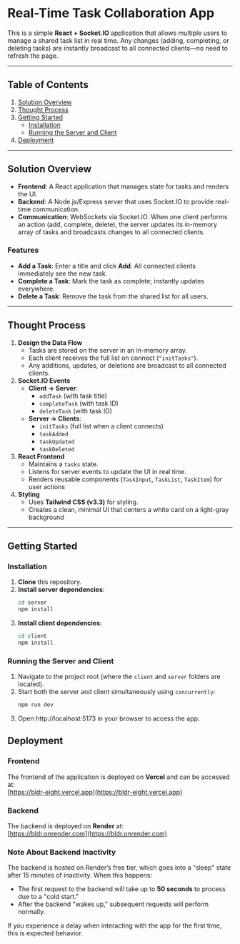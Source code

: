 # Real-Time Task Collaboration App

This is a simple **React + Socket.IO** application that allows multiple users to manage a shared task list in real time. Any changes (adding, completing, or deleting tasks) are instantly broadcast to all connected clients—no need to refresh the page.

---

## Table of Contents

1. [Solution Overview](#solution-overview)
2. [Thought Process](#thought-process)
3. [Getting Started](#getting-started)
   - [Installation](#installation)
   - [Running the Server and Client](#running-the-server-and-client)
4. [Deployment](#deployment)

---

## Solution Overview

- **Frontend**: A React application that manages state for tasks and renders the UI.
- **Backend**: A Node.js/Express server that uses Socket.IO to provide real-time communication.
- **Communication**: WebSockets via Socket.IO. When one client performs an action (add, complete, delete), the server updates its in-memory array of tasks and broadcasts changes to all connected clients.

### Features

- **Add a Task**: Enter a title and click **Add**. All connected clients immediately see the new task.
- **Complete a Task**: Mark the task as complete; instantly updates everywhere.
- **Delete a Task**: Remove the task from the shared list for all users.

---

## Thought Process

1. **Design the Data Flow**
   - Tasks are stored on the server in an in-memory array.
   - Each client receives the full list on connect (`"initTasks"`).
   - Any additions, updates, or deletions are broadcast to all connected clients.
2. **Socket.IO Events**
   - **Client → Server**:
     - `addTask` (with task title)
     - `completeTask` (with task ID)
     - `deleteTask` (with task ID)
   - **Server → Clients**:
     - `initTasks` (full list when a client connects)
     - `taskAdded`
     - `taskUpdated`
     - `taskDeleted`
3. **React Frontend**
   - Maintains a `tasks` state.
   - Listens for server events to update the UI in real time.
   - Renders reusable components (`TaskInput`, `TaskList`, `TaskItem`) for user actions
4. **Styling**
   - Uses **Tailwind CSS (v3.3)** for styling.
   - Creates a clean, minimal UI that centers a white card on a light-gray background

---

## Getting Started

### Installation

1. **Clone** this repository.
2. **Install server dependencies**:
   ```bash
   cd server
   npm install
   ```
3. **Install client dependencies**:
   ```bash
   cd client
   npm install
   ```

### Running the Server and Client

1. Navigate to the project root (where the `client` and `server` folders are located).
2. Start both the server and client simultaneously using `concurrently`:
   ```bash
   npm run dev
   ```
3. Open http://localhost:5173 in your browser to access the app.

## Deployment

### Frontend

The frontend of the application is deployed on **Vercel** and can be accessed at:  
[https://bldr-eight.vercel.app](https://bldr-eight.vercel.app)

### Backend

The backend is deployed on **Render** at:  
[https://bldr.onrender.com](https://bldr.onrender.com)

### Note About Backend Inactivity

The backend is hosted on Render’s free tier, which goes into a "sleep" state after 15 minutes of inactivity. When this happens:

- The first request to the backend will take up to **50 seconds** to process due to a "cold start."
- After the backend "wakes up," subsequent requests will perform normally.

If you experience a delay when interacting with the app for the first time, this is expected behavior.
